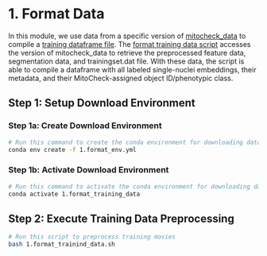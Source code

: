# 1. Format Data

In this module, we use data from a specific version of [mitocheck_data](https://github.com/WayScience/mitocheck_data) to compile a [training dataframe file](data/training_data.csv.gz).
The [format training data script](format_training_data.ipynb) accesses the version of mitocheck_data to retrieve the preprocessed feature data, segmentation data, and trainingset.dat file.
With these data, the script is able to compile a dataframe with all labeled single-nuclei embeddings, their metadata, and their MitoCheck-assigned object ID/phenotypic class.

## Step 1: Setup Download Environment

### Step 1a: Create Download Environment

```sh
# Run this command to create the conda environment for downloading data
conda env create -f 1.format_env.yml
```

### Step 1b: Activate Download Environment

```sh
# Run this command to activate the conda environment for downloading data
conda activate 1.format_training_data
```

## Step 2: Execute Training Data Preprocessing

```bash
# Run this script to preprocess training movies
bash 1.format_trainind_data.sh
```
